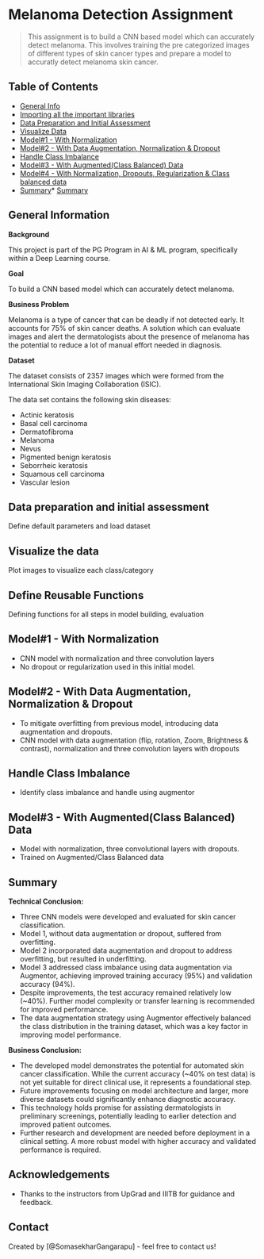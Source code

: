 # Melanoma Detection Assignment
> This assignment is to build a CNN based model which can accurately detect melanoma. This involves training the pre categorized images of different types of skin cancer types and prepare a model to accuratly detect melanoma skin cancer.


## Table of Contents
* [General Info](#general-information)
* [Importing all the important libraries](#importing-libraries)
* [Data Preparation and Initial Assessment](#data-preparation-and-initial-asssessment)
* [Visualize Data](#visualize-data)
* [Model#1 - With Normalization](#model#1)
* [Model#2 - With Data Augmentation, Normalization & Dropout](#model#2)
* [Handle Class Imbalance](#handle-class-imbalance)
* [Model#3 - With Augmented(Class Balanced) Data](#model#3)
* [Model#4 - With Normalization, Dropouts, Regularization & Class balanced data](#model#4)
* [Summary](#summary)* [Summary](#summary)

<!-- You can include any other section that is pertinent to your problem -->

## General Information

**Background**

  This project is part of the PG Program in AI & ML program, specifically within a Deep Learning course.

**Goal**

  To build a CNN based model which can accurately detect melanoma.

**Business Problem**

  Melanoma is a type of cancer that can be deadly if not detected early. It accounts for 75% of skin cancer deaths. A solution which can evaluate images and alert the dermatologists about the presence of melanoma has the potential to reduce a lot of manual effort needed in diagnosis.

**Dataset**

  The dataset consists of 2357 images which were formed from the International Skin Imaging Collaboration (ISIC).

  The data set contains the following skin diseases:

*   Actinic keratosis
*   Basal cell carcinoma
*   Dermatofibroma
*   Melanoma
*   Nevus
*   Pigmented benign keratosis
*   Seborrheic keratosis
*   Squamous cell carcinoma
*   Vascular lesion

## Data preparation and initial assessment
Define default parameters and load dataset

## Visualize the data
Plot images to visualize each class/category

## Define Reusable Functions
Defining functions for all steps in model building, evaluation

## Model#1 - With Normalization

*   CNN model with normalization and three convolution layers
*   No dropout or regularization used in this initial model.

## Model#2 - With Data Augmentation, Normalization & Dropout

*   To mitigate overfitting from previous model, introducing data augmentation and dropouts.
*   CNN model with data augmentation (flip, rotation, Zoom, Brightness & contrast), normalization and three convolution layers with dropouts

## Handle Class Imbalance

*   Identify class imbalance and handle using augmentor

## Model#3 - With Augmented(Class Balanced) Data

*   Model with normalization, three convolutional layers with dropouts.
*   Trained on Augmented/Class Balanced data

## Summary
**Technical Conclusion:**
 
* Three CNN models were developed and evaluated for skin cancer classification.
* Model 1, without data augmentation or dropout, suffered from overfitting.
* Model 2 incorporated data augmentation and dropout to address overfitting, but resulted in underfitting.
* Model 3 addressed class imbalance using data augmentation via Augmentor, achieving improved training accuracy (95%) and validation accuracy (94%).
* Despite improvements, the test accuracy remained relatively low (~40%).  Further model complexity or transfer learning is recommended for improved performance.
* The data augmentation strategy using Augmentor effectively balanced the class distribution in the training dataset, which was a key factor in improving model performance.

**Business Conclusion:**

* The developed model demonstrates the potential for automated skin cancer classification.  While the current accuracy (~40% on test data) is not yet suitable for direct clinical use, it represents a foundational step.
* Future improvements focusing on model architecture and larger, more diverse datasets could significantly enhance diagnostic accuracy.
* This technology holds promise for assisting dermatologists in preliminary screenings, potentially leading to earlier detection and improved patient outcomes.
* Further research and development are needed before deployment in a clinical setting.  A more robust model with higher accuracy and validated performance is required.
## Acknowledgements
* Thanks to the instructors from UpGrad and IIITB for guidance and feedback.

## Contact
Created by [@SomasekharGangarapu] - feel free to contact us!


<!-- Optional -->
<!-- ## License -->
<!-- This project is open source and available under the [... License](). -->

<!-- You don't have to include all sections - just the one's relevant to your project -->